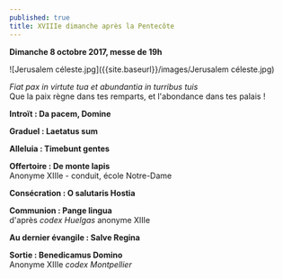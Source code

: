 ```yaml
---
published: true
title: XVIIIe dimanche après la Pentecôte
---
```

**Dimanche 8 octobre 2017, messe de 19h**  

![Jerusalem céleste.jpg]({{site.baseurl}}/images/Jerusalem céleste.jpg)


*Fiat pax in virtute tua et abundantia in turribus tuis*  
Que la paix règne dans tes remparts, et l'abondance dans tes palais !

**Introït : Da pacem, Domine**

**Graduel : Laetatus sum**

**Alleluia : Timebunt gentes**  

**Offertoire : De monte lapis**  
Anonyme XIIIe - conduit, école Notre-Dame

**Consécration : O salutaris Hostia**

**Communion : Pange lingua**  
d'après *codex Huelgas* anonyme XIIIe

**Au dernier évangile : Salve Regina**  

**Sortie : Benedicamus Domino**  
Anonyme XIIIe *codex Montpellier*
